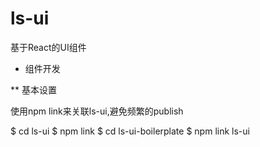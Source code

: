 # ls-ui
基于React的UI组件


* 组件开发

** 基本设置

使用npm link来关联ls-ui,避免频繁的publish

$ cd ls-ui
$ npm link
$ cd ls-ui-boilerplate
$ npm link ls-ui
